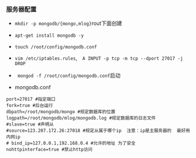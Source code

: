 ### 服务器配置
- `mkdir -p mongodb/{mongo,mlog}`rout下面创建
- `apt-get install mongodb -y`
- `touch /root/config/mongodb.conf`
- `vim /etc/iptables.rules`,`  A INPUT -p tcp -m tcp --dport 27017 -j DROP`
- ` mongod -f /root/config/mongodb.conf`启动


- mongodb.conf
```
port=27017 #指定端口
fork=true #后台运行
dbpath=/root/mongodb/mongo #规定数据库的位置
logpath=/root/mongodb/mlog/mongodb.log #规定数据库的日志文件
#slave=true #声明从
#source=123.207.172.26:27018 #规定从属于哪个ip  注意：ip是主服务器的  最好用内网ip
# bind_ip=127.0.0.1,192.168.0.4 #允许的地址 为了安全
nohttpinterface=true #禁止http访问
```
